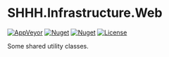 SHHH.Infrastructure.Web
=============================
[![AppVeyor](https://img.shields.io/appveyor/ci/GeoffHorsey/shhh-infrastructure-utilities.svg)](https://ci.appveyor.com/project/GeoffHorsey/shhh-infrastructure-utilities)
[![Nuget](https://img.shields.io/nuget/dt/SHHH.Infrastructure.Web.svg)](http://www.nuget.org/packages/SHHH.Infrastructure.Web/)
[![Nuget](https://img.shields.io/nuget/v/SHHH.Infrastructure.Web.svg)](http://www.nuget.org/packages/SHHH.Infrastructure.Web/)
[![License](https://img.shields.io/badge/license-MIT-orange.svg)](https://github.com/ghorsey/SHHH.Infrastructure.Web/blob/master/LICENSE.MD)

Some shared utility classes.